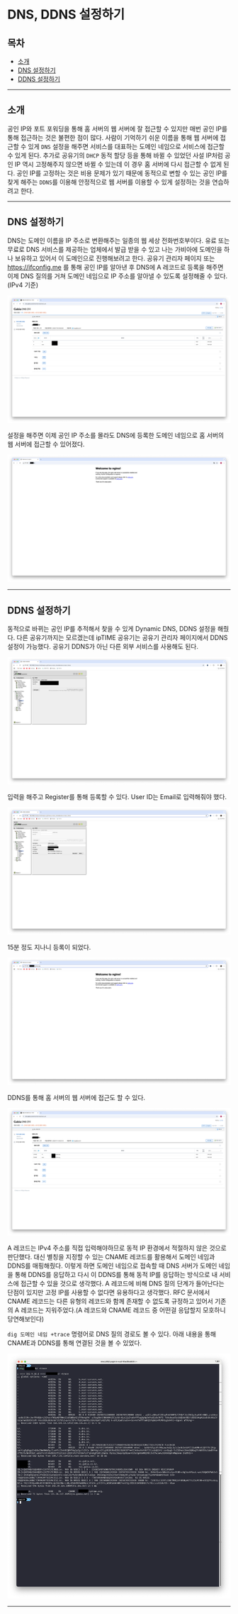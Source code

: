 # DNS, DDNS 설정하기

## 목차

- [소개](#소개)
- [DNS 설정하기](#dns-설정하기)
- [DDNS 설정하기](#ddns-설정하기)

---

## 소개

공인 IP와 포트 포워딩을 통해 홈 서버의 웹 서버에 잘 접근할 수 있지만 매번 공인 IP를 통해 접근하는 것은 불편한 점이 많다. 사람이 기억하기 쉬운 이름을 통해 웹 서버에 접근할 수 있게 `DNS` 설정을 해주면 서비스를 대표하는 도메인 네임으로 서비스에 접근할 수 있게 된다. 추가로 공유기의 `DHCP` 동적 할당 등을 통해 바뀔 수 있었던 사설 IP처럼 공인 IP 역시 고정해주지 않으면 바뀔 수 있는데 이 경우 홈 서버에 다시 접근할 수 없게 된다. 공인 IP를 고정하는 것은 비용 문제가 있기 때문에 동적으로 변할 수 있는 공인 IP를 찾게 해주는 `DDNS`를 이용해 안정적으로 웹 서버를 이용할 수 있게 설정하는 것을 연습하려고 한다.

---

## DNS 설정하기

DNS는 도메인 이름을 IP 주소로 변환해주는 일종의 웹 세상 전화번호부이다. 유료 또는 무료로 DNS 서비스를 제공하는 업체에서 발급 받을 수 있고 나는 가비아에 도메인을 하나 보유하고 있어서 이 도메인으로 진행해보려고 한다. 공유기 관리자 페이지 또는 https://ifconfig.me 를 통해 공인 IP를 알아낸 후 DNS에 A 레코드로 등록을 해주면 이제 DNS 질의를 거쳐 도메인 네임으로 IP 주소를 알아낼 수 있도록 설정해줄 수 있다.(IPv4 기준)

![](./assets/photo12.png)

설정을 해주면 이제 공인 IP 주소를 몰라도 DNS에 등록한 도메인 네임으로 홈 서버의 웹 서버에 접근할 수 있어졌다.

![](./assets/photo13.png)

---

## DDNS 설정하기

동적으로 바뀌는 공인 IP를 추적해서 찾을 수 있게 Dynamic DNS, DDNS 설정을 해줬다. 다른 공유기까지는 모르겠는데 ipTIME 공유기는 공유기 관리자 페이지에서 DDNS 설정이 가능했다. 공유기 DDNS가 아닌 다른 외부 서비스를 사용해도 된다.

![](./assets/photo14.png)

입력을 해주고 Register를 통해 등록할 수 있다. User ID는 Email로 입력해줘야 했다.

![](./assets/photo15.png)

15분 정도 지나니 등록이 되었다.

![](./assets/photo16.png)

DDNS를 통해 홈 서버의 웹 서버에 접근도 할 수 있다.

![](./assets/photo17.png)

A 레코드는 IPv4 주소를 직접 입력해야하므로 동적 IP 환경에서 적절하지 않은 것으로 판단했다. 대신 별칭을 지정할 수 있는 CNAME 레코드를 활용해서 도메인 네임과 DDNS를 매핑해줬다. 이렇게 하면 도메인 네임으로 접속할 때 DNS 서버가 도메인 네임을 통해 DDNS를 응답하고 다시 이 DDNS를 통해 동적 IP를 응답하는 방식으로 내 서비스에 접근할 수 있을 것으로 생각했다. A 레코드에 비해 DNS 질의 단계가 들어난다는 단점이 있지만 고정 IP를 사용할 수 없다면 유용하다고 생각했다. RFC 문서에서 CNAME 레코드는 다른 유형의 레코드와 함께 존재할 수 없도록 규정하고 있어서 기존의 A 레코드는 지워주었다.(A 레코드와 CNAME 레코드 중 어떤걸 응답할지 모호하니 당연해보인다)

`dig 도메인 네임 +trace` 명령어로 DNS 질의 경로도 볼 수 있다. 아래 내용을 통해 CNAME과 DDNS를 통해 연결된 것을 볼 수 있었다.

![](./assets/photo18.png)

---
